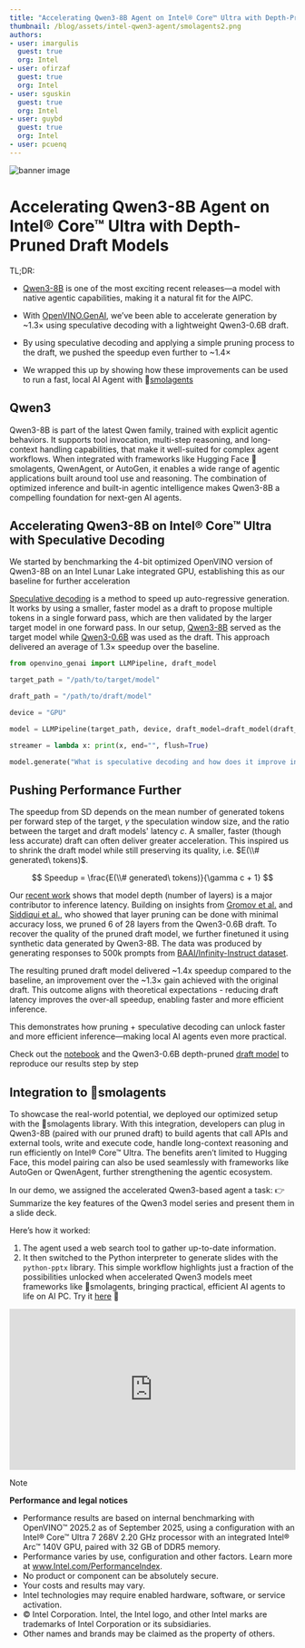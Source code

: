 ```yaml
---
title: "Accelerating Qwen3-8B Agent on Intel® Core™ Ultra with Depth-Pruned Draft Models" 
thumbnail: /blog/assets/intel-qwen3-agent/smolagents2.png
authors:
- user: imargulis
  guest: true
  org: Intel
- user: ofirzaf
  guest: true
  org: Intel  
- user: sguskin
  guest: true
  org: Intel  
- user: guybd
  guest: true
  org: Intel
- user: pcuenq
---
```

![banner image](/blog/assets/intel-qwen3-agent/smolagents2.png)

# Accelerating Qwen3-8B Agent on Intel® Core™ Ultra with Depth-Pruned Draft Models

TL;DR:

-   [Qwen3-8B](https://qwenlm.github.io/blog/qwen3/) is one of the most exciting recent releases—a model with  native agentic capabilities, making it a natural fit for the AIPC.

-   With [OpenVINO.GenAI](https://github.com/openvinotoolkit/openvino.genai), we’ve been able to accelerate generation by ~1.3× using speculative decoding with a lightweight Qwen3-0.6B draft.

-   By using speculative decoding and applying a simple pruning process to the draft, we pushed the speedup even further to ~1.4×

-   We wrapped this up by showing how these improvements can be used to run a fast, local AI Agent with 🤗[smolagents](https://github.com/huggingface/smolagents)

## Qwen3
Qwen3-8B is part of the latest Qwen family, trained with explicit agentic behaviors. It supports tool invocation, multi-step reasoning, and long-context handling capabilities, that make it well-suited for complex agent workflows. When integrated with frameworks like Hugging Face 🤗smolagents, QwenAgent, or AutoGen, it enables a wide range of agentic applications built around tool use and reasoning.
The combination of optimized inference and built-in agentic intelligence makes Qwen3-8B a compelling foundation for next-gen AI agents.


## Accelerating Qwen3-8B on Intel® Core™ Ultra with Speculative Decoding

We started by benchmarking the 4-bit optimized OpenVINO version of Qwen3-8B on an Intel Lunar Lake integrated GPU, establishing this as our baseline for further acceleration

[Speculative decoding](https://arxiv.org/abs/2211.17192) is a method to speed up auto-regressive generation. It works by using a smaller, faster model as a draft to propose multiple tokens in a single forward pass, which are then validated by the larger target model in one forward pass. In our setup, [Qwen3-8B](https://huggingface.co/Qwen/Qwen3-8B) served as the target model while [Qwen3-0.6B](https://huggingface.co/Qwen/Qwen3-0.6B) was used as the draft. This approach delivered an average of 1.3× speedup over the baseline.

```python
from openvino_genai import LLMPipeline, draft_model

target_path = "/path/to/target/model"

draft_path = "/path/to/draft/model"

device = "GPU"

model = LLMPipeline(target_path, device, draft_model=draft_model(draft_path, device))

streamer = lambda x: print(x, end="", flush=True)

model.generate("What is speculative decoding and how does it improve inference speed?", max_new_tokens=100, reamer=streamer)
```

## Pushing Performance Further

 The speedup from SD depends on the mean number of generated tokens per forward step of the target, $\gamma$ the speculation window size, and the ratio between the target and draft models' latency $c$. A smaller, faster (though less accurate) draft can often deliver greater acceleration. This inspired us to shrink the draft model while still preserving its quality, i.e. $E(\\# generated\ tokens)$.

$$
Speedup = \frac{E(\\# generated\ tokens)}{\gamma c + 1}
$$

Our [recent work](https://huggingface.co/papers/2411.11055) shows that model depth (number of layers) is a major contributor to inference latency. Building on insights from [Gromov et al.](https://huggingface.co/papers/2403.17887) and [Siddiqui et al.](https://arxiv.org/abs/2407.16286), who showed that layer pruning can be done with minimal accuracy loss, we pruned 6 of 28 layers from the Qwen3-0.6B draft.
To recover the quality of the pruned draft model, we further finetuned it using synthetic data generated by Qwen3-8B.
The data was produced by generating responses to 500k prompts from [BAAI/Infinity-Instruct dataset](https://huggingface.co/datasets/BAAI/Infinity-Instruct).

The resulting pruned draft model delivered \~1.4x speedup compared to the baseline, an improvement over the \~1.3× gain achieved with the original draft. This outcome aligns with theoretical expectations - reducing draft latency improves the over-all speedup, enabling faster and more efficient inference.

This demonstrates how pruning + speculative decoding can unlock faster and more efficient inference—making local AI agents even more practical.

Check out the [notebook](https://github.com/guybd/openvino_notebooks/blob/latest/supplementary_materials/notebooks/qwen-3/qwen3.ipynb) and the Qwen3-0.6B depth-pruned [draft model](https://huggingface.co/OpenVINO/Qwen3-pruned-6L-from-0.6B-int8-ov) to reproduce our results step by step


## Integration to 🤗smolagents

To showcase the real-world potential, we deployed our optimized setup with the 🤗smolagents library. With this integration, developers can plug in Qwen3-8B (paired with our pruned draft) to build agents that call APIs and external tools, write and execute code, handle long-context reasoning and run efficiently on Intel® Core™ Ultra.
The benefits aren’t limited to Hugging Face, this model pairing can also be used seamlessly with frameworks like AutoGen or QwenAgent, further strengthening the agentic ecosystem.

In our demo, we assigned the accelerated Qwen3-based agent a task: 👉 Summarize the key features of the Qwen3 model series and present them in a slide deck.

Here’s how it worked:
1.	The agent used a web search tool to gather up-to-date information.
2.	It then switched to the Python interpreter to generate slides with the `python-pptx` library.
This simple workflow highlights just a fraction of the possibilities unlocked when accelerated Qwen3 models meet frameworks like 🤗smolagents, bringing practical, efficient AI agents to life on AI PC. Try it [here](https://github.com/guybd/openvino_notebooks/blob/latest/supplementary_materials/notebooks/qwen-3/smolagents/qwen3_agent.ipynb) 🚀

<iframe width="100%" style="aspect-ratio: 16 / 9;"src="https://youtu.be/irSDd5lNxIk" title="YouTube video player" frameborder="0" allow="accelerometer; autoplay; clipboard-write; encrypted-media; gyroscope; picture-in-picture" allowfullscreen></iframe>

> [!NOTE]
> **Performance and legal notices**
>
> - Performance results are based on internal benchmarking with OpenVINO™ 2025.2 as of September 2025, using a configuration with an Intel® Core™ Ultra 7 268V 2.20 GHz processor with an integrated Intel® Arc™ 140V GPU, paired with 32 GB of DDR5 memory.
> - Performance varies by use, configuration and other factors. Learn more at www.Intel.com/PerformanceIndex.
> - No product or component can be absolutely secure.
> - Your costs and results may vary.
> - Intel technologies may require enabled hardware, software, or service activation.
> - © Intel Corporation. Intel, the Intel logo, and other Intel marks are trademarks of Intel Corporation or its subsidiaries.
> - Other names and brands may be claimed as the property of others.
